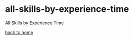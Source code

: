 # all-skills-by-experience-time
All Skills by Experience Time

<a href="https://github.com/danimoreira"> back to home </a>
